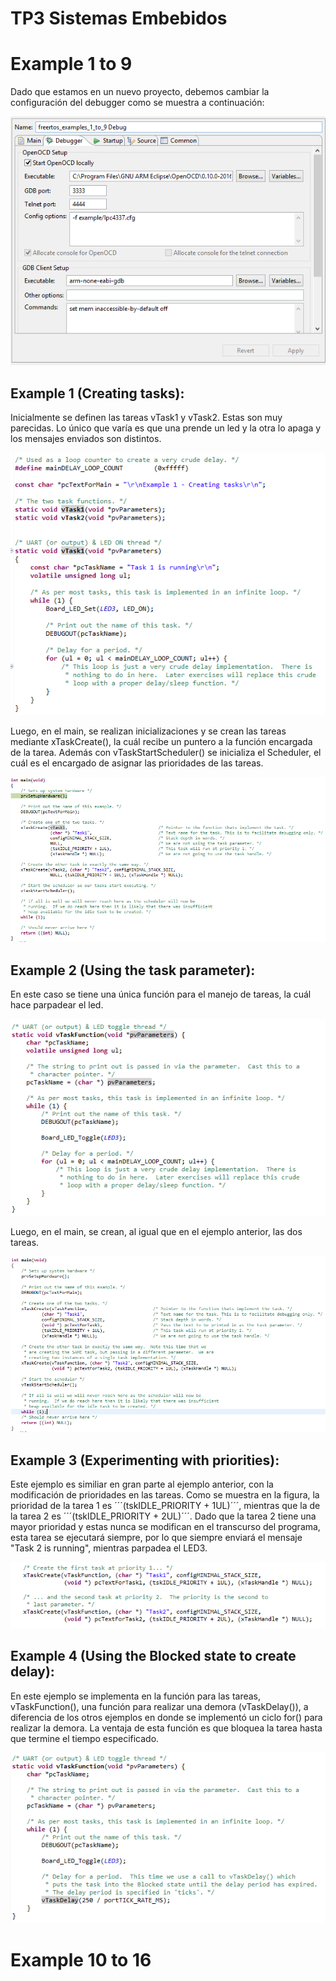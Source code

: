 # TP3 Sistemas Embebidos

# Example 1 to 9

Dado que estamos en un nuevo proyecto, debemos cambiar la configuración del debugger como se muestra a continuación:

![](https://github.com/elmatus/TP3_sistemas_embebidos/blob/master/images/debugger.PNG)

## Example 1 (Creating tasks):

Inicialmente se definen las tareas vTask1 y vTask2. Estas son muy parecidas. Lo único que varía es que una prende un led y la otra lo apaga y los mensajes enviados son distintos. 

![](https://github.com/elmatus/TP3_sistemas_embebidos/blob/master/images/example1_task_config.PNG)

Luego, en el main, se realizan inicializaciones y se crean las tareas mediante xTaskCreate(), la cuál recibe un puntero a la función encargada de la tarea. Además con vTaskStartScheduler() se inicializa el Scheduler, el cuál es el encargado de asignar las prioridades de las tareas. 

![](https://github.com/elmatus/TP3_sistemas_embebidos/blob/master/images/example1_main.PNG)

## Example 2 (Using the task parameter):

En este caso se tiene una única función para el manejo de tareas, la cuál hace parpadear el led. 

![](https://github.com/elmatus/TP3_sistemas_embebidos/blob/master/images/example2_task.PNG)

Luego, en el main, se crean, al igual que en el ejemplo anterior, las dos tareas.

![](https://github.com/elmatus/TP3_sistemas_embebidos/blob/master/images/example2_main.PNG)

## Example 3 (Experimenting with priorities):

Este ejemplo es similiar en gran parte al ejemplo anterior, con la modificación de prioridades en las tareas. Como se muestra en la figura, la prioridad de la tarea 1 es ´´´(tskIDLE_PRIORITY + 1UL)´´´, mientras que la de la tarea 2 es ´´´(tskIDLE_PRIORITY + 2UL)´´´. Dado que la tarea 2 tiene una mayor prioridad y estas nunca se modifican en el transcurso del programa, esta tarea se ejecutará siempre, por lo que siempre enviará el mensaje "Task 2 is running", mientras parpadea el LED3. 

![](https://github.com/elmatus/TP3_sistemas_embebidos/blob/master/images/example3_vTaskCreate.PNG)

## Example 4 (Using the Blocked state to create delay):

En este ejemplo se implementa en la función para las tareas, vTaskFunction(), una función para realizar una demora (vTaskDelay()), a diferencia de los otros ejemplos en donde se implementó un ciclo for() para realizar la demora. La ventaja de esta función es que bloquea la tarea hasta que termine el tiempo especificado. 

![](https://github.com/elmatus/TP3_sistemas_embebidos/blob/master/images/example4_vTaskFunction.PNG)

# Example 10 to 16
